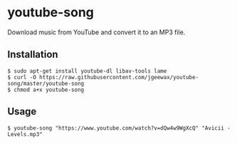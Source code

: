 # youtube-song

Download music from YouTube
and convert it to an MP3 file.

## Installation

```
$ sudo apt-get install youtube-dl libav-tools lame
$ curl -O https://raw.githubusercontent.com/jgeewax/youtube-song/master/youtube-song
$ chmod a+x youtube-song
```

## Usage

```
$ youtube-song "https://www.youtube.com/watch?v=dQw4w9WgXcQ" "Avicii - Levels.mp3"
```
